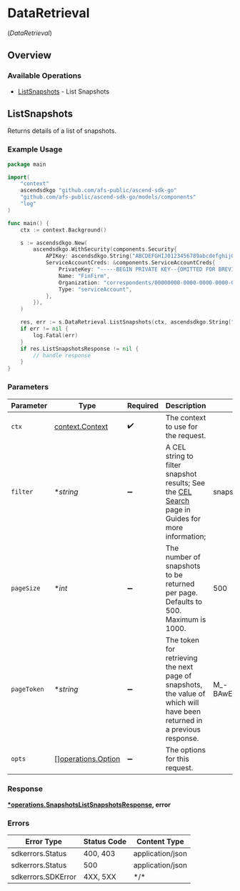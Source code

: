 # DataRetrieval
(*DataRetrieval*)

## Overview

### Available Operations

* [ListSnapshots](#listsnapshots) - List Snapshots

## ListSnapshots

Returns details of a list of snapshots.

### Example Usage

<!-- UsageSnippet language="go" operationID="Snapshots_ListSnapshots" method="get" path="/analytics/v1/snapshots" -->
```go
package main

import(
	"context"
	ascendsdkgo "github.com/afs-public/ascend-sdk-go"
	"github.com/afs-public/ascend-sdk-go/models/components"
	"log"
)

func main() {
    ctx := context.Background()

    s := ascendsdkgo.New(
        ascendsdkgo.WithSecurity(components.Security{
            APIKey: ascendsdkgo.String("ABCDEFGHIJ0123456789abcdefghij0123456789"),
            ServiceAccountCreds: &components.ServiceAccountCreds{
                PrivateKey: "-----BEGIN PRIVATE KEY--{OMITTED FOR BREVITY}",
                Name: "FinFirm",
                Organization: "correspondents/00000000-0000-0000-0000-000000000000",
                Type: "serviceAccount",
            },
        }),
    )

    res, err := s.DataRetrieval.ListSnapshots(ctx, ascendsdkgo.String("snapshot_type==\"daily_accounts\"&&process_date==date(\"2023-09-30\")"), ascendsdkgo.Int(500), ascendsdkgo.String("M_-BAwEBCVBhZ2VUb2tlbgH_ggABAgEMUnVubmluZ1RvdGFsAQQAAQZGaWx0ZXIBDAAAAAX_ggEyAA=="))
    if err != nil {
        log.Fatal(err)
    }
    if res.ListSnapshotsResponse != nil {
        // handle response
    }
}
```

### Parameters

| Parameter                                                                                                                                                                     | Type                                                                                                                                                                          | Required                                                                                                                                                                      | Description                                                                                                                                                                   | Example                                                                                                                                                                       |
| ----------------------------------------------------------------------------------------------------------------------------------------------------------------------------- | ----------------------------------------------------------------------------------------------------------------------------------------------------------------------------- | ----------------------------------------------------------------------------------------------------------------------------------------------------------------------------- | ----------------------------------------------------------------------------------------------------------------------------------------------------------------------------- | ----------------------------------------------------------------------------------------------------------------------------------------------------------------------------- |
| `ctx`                                                                                                                                                                         | [context.Context](https://pkg.go.dev/context#Context)                                                                                                                         | :heavy_check_mark:                                                                                                                                                            | The context to use for the request.                                                                                                                                           |                                                                                                                                                                               |
| `filter`                                                                                                                                                                      | **string*                                                                                                                                                                     | :heavy_minus_sign:                                                                                                                                                            | A CEL string to filter snapshot results; See the [CEL Search](https://developer.apexclearing.com/apex-fintech-solutions/docs/cel-search) page in Guides for more information; | snapshot_type=="daily_accounts"&&process_date==date("2023-09-30")                                                                                                             |
| `pageSize`                                                                                                                                                                    | **int*                                                                                                                                                                        | :heavy_minus_sign:                                                                                                                                                            | The number of snapshots to be returned per page. Defaults to 500. Maximum is 1000.                                                                                            | 500                                                                                                                                                                           |
| `pageToken`                                                                                                                                                                   | **string*                                                                                                                                                                     | :heavy_minus_sign:                                                                                                                                                            | The token for retrieving the next page of snapshots, the value of which will have been returned in a previous response.                                                       | M_-BAwEBCVBhZ2VUb2tlbgH_ggABAgEMUnVubmluZ1RvdGFsAQQAAQZGaWx0ZXIBDAAAAAX_ggEyAA==                                                                                              |
| `opts`                                                                                                                                                                        | [][operations.Option](../../models/operations/option.md)                                                                                                                      | :heavy_minus_sign:                                                                                                                                                            | The options for this request.                                                                                                                                                 |                                                                                                                                                                               |

### Response

**[*operations.SnapshotsListSnapshotsResponse](../../models/operations/snapshotslistsnapshotsresponse.md), error**

### Errors

| Error Type         | Status Code        | Content Type       |
| ------------------ | ------------------ | ------------------ |
| sdkerrors.Status   | 400, 403           | application/json   |
| sdkerrors.Status   | 500                | application/json   |
| sdkerrors.SDKError | 4XX, 5XX           | \*/\*              |